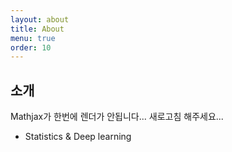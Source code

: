 ```yaml
---
layout: about
title: About
menu: true
order: 10
---
```


## 소개

Mathjax가 한번에 렌더가 안됩니다... 새로고침 해주세요... 
* Statistics & Deep learning 

